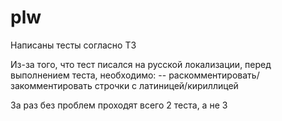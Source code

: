 # plw
Написаны тесты согласно ТЗ

Из-за того, что тест писался на русской локализации, перед выполнением теста, необходимо:
-- раскомментировать/закомментировать строчки с латиницей/кириллицей

За раз без проблем проходят всего 2 теста, а не 3
